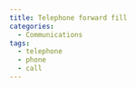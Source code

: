 ```yaml
---
title: Telephone forward fill
categories:
  - Communications
tags:
  - telephone
  - phone
  - call
---
```

